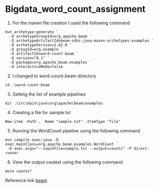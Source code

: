 # Bigdata_word_count_assignment

1. For the maven file creation I used the following command
```
mvn archetype:generate `
  -D archetypeGroupId=org.apache.beam `
  -D archetypeArtifactId=beam-sdks-java-maven-archetypes-examples `
  -D archetypeVersion=2.42.0 `
  -D groupId=org.example `
  -D artifactId=word-count-beam `
  -D version="0.1" `
  -D package=org.apache.beam.examples `
  -D interactiveMode=false
```
2. I changed to word-count-beam directory
```
cd .\word-count-beam
```

3. Getting the list of example pipelines  
```
dir .\src\main\java\org\apache\beam\examples
```

4. Creating a file for sample.txt
```
New-item -Path . -Name "sample.txt" -ItemType "file"
```

5. Running the WordCount pipeline using the following command
```
mvn compile exec:java -D exec.mainClass=org.apache.beam.examples.WordCount `
 -D exec.args="--inputFile=sample.txt --output=counts" -P direct-runner
```
6. View the output coutext using the following command
```
more counts*
```

Reference link
[beam](https://beam.apache.org/get-started/quickstart-java/)


   